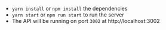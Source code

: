 
- `yarn install` or `npm install` the dependencies
- `yarn start` or `npm run start` to run the server
- The API will be running on port `3002` at http://localhost:3002